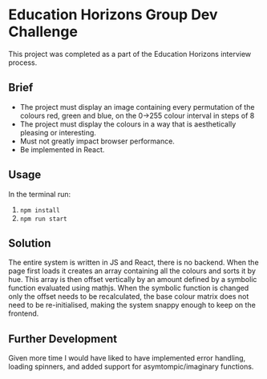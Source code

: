 # Education Horizons Group Dev Challenge
This project was completed as a part of the Education Horizons interview process.

## Brief 
* The project must display an image containing every permutation of the colours red, green and blue, on the 0->255 colour interval in steps of 8
* The project must display the colours in a way that is aesthetically pleasing or interesting.
* Must not greatly impact browser performance.
* Be implemented in React.

## Usage

In the terminal run:
1. ```npm install```
2. ```npm run start```

## Solution

The entire system is written in JS and React, there is no backend. When the page first loads it creates an array containing all the colours and sorts it by hue. This array is then offset vertically by an amount defined by a symbolic function evaluated using mathjs. When the symbolic function is changed only the offset needs to be recalculated, the base colour matrix does not need to be re-initialised, making the system snappy enough to keep on the frontend.

## Further Development
Given more time I would have liked to have implemented error handling, loading spinners, and added support for asymtompic/imaginary functions.